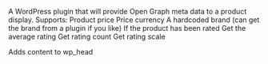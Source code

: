 A WordPress plugin that will provide Open Graph meta data to a product display.
Supports:
Product price
Price currency
A hardcoded brand (can get the brand from a plugin if you like)
If the product has been rated
    Get the average rating
    Get rating count
    Get rating scale

Adds content to wp_head

